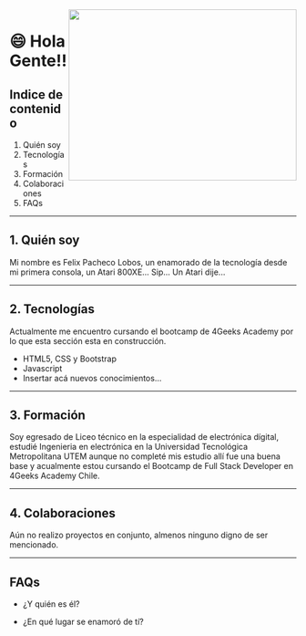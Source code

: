<img src="https://user-images.githubusercontent.com/75093385/224395908-5a553576-1c04-471e-ab6d-a080fb8c8f87.gif" width="400" height="300" align="right" />

# 😄 Hola Gente!!  

## Indice de contenido

1. Quién soy
2. Tecnologías
3. Formación
4. Colaboraciones
5. FAQs

***
## 1. Quién soy

Mi nombre es Felix Pacheco Lobos, un enamorado de la tecnología desde mi primera consola, un Atari 800XE... Sip... Un Atari dije...

***
## 2. Tecnologías

Actualmente me encuentro cursando el bootcamp de 4Geeks Academy por lo que esta sección esta en construcción.

- HTML5, CSS y Bootstrap
- Javascript
- Insertar acá nuevos conocimientos...

***
## 3. Formación

Soy egresado de Liceo técnico en la especialidad de electrónica dígital, estudié Ingenieria en electrónica en la Universidad Tecnológica Metropolitana UTEM aunque no completé mis estudio allí fue una buena base y acualmente estou cursando el Bootcamp de Full Stack Developer en 4Geeks Academy Chile.

***
## 4. Colaboraciones

Aún no realizo proyectos en conjunto, almenos ninguno digno de ser mencionado.

***
## FAQs

- ¿Y quién es él?


- ¿En qué lugar se enamoró de tí?

